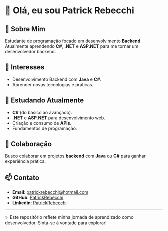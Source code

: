 # 👋 Olá, eu sou Patrick Rebecchi

## 🚀 Sobre Mim
Estudante de programação focado em desenvolvimento **Backend**. Atualmente aprendendo **C#**, **.NET** e **ASP.NET** para me tornar um desenvolvedor backend.

## 🎯 Interesses
- Desenvolvimento Backend com **Java** e **C#**.
- Aprender novas tecnologias e práticas.

## 🌱 Estudando Atualmente
- **C#** (do básico ao avançado).
- **.NET** e **ASP.NET** para desenvolvimento web.
- Criação e consumo de **APIs**.
- Fundamentos de programação.

## 🤝 Colaboração
Busco colaborar em projetos **backend** com **Java** ou **C#** para ganhar experiência prática.

## 📫 Contato
- **Email**: [patrickrebecchi@hotmail.com](mailto:patrickrebecchi@hotmail.com)
- **GitHub**: [PatrickRebecchi](https://github.com/PatrickRebecchi)
- **Linkedin**: [PatrickRebecchi](https://www.linkedin.com/in/patrick-rebecchi-37825827b/)

---

✨ Este repositório reflete minha jornada de aprendizado como desenvolvedor. Sinta-se à vontade para explorar!
